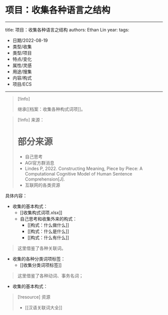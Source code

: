 # 项目：收集各种语言之结构


---
title: 项目：收集各种语言之结构
authors: Ethan Lin
year:
tags:
  - 日期/2022-08-19 
  - 类型/收集 
  - 类型/项目 
  - 特点/变化 
  - 属性/灵感 
  - 用途/搜集 
  - 内容/构式 
  - 项目/ECS 
---





> [!info]
>
> 继承[[档案：收集各种构式词项]]。



> [!info] 来源：
> # 部分来源
> - 自己思考
> - AGI官方群消息
> - Lindes P, 2022. Constructing Meaning, Piece by Piece: A Computational Cognitive Model of Human Sentence Comprehension[J].
> - 互联网的各类资源


具体内容：
- 收集的基本构式：
	-  [[收集构式词项.xlsx]]
	- 自己思考和收集外来的构式：
		- [[构式：什么做什么]]
		- [[构式：什么是什么]]
		- [[构式：什么有什么]]


> 这里借鉴了各种关联词。



- 收集的各种分类词项标签：
	- [[收集分类词项标签]]

> 这里借鉴了各种动词、事务名词；

- 收集的基本构式：





> [!resource] 资源
> - [[汉语关联词大全]]

